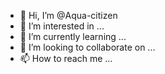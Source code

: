 - 👋 Hi, I’m @Aqua-citizen
- 👀 I’m interested in ...
- 🌱 I’m currently learning ...
- 💞️ I’m looking to collaborate on ...
- 📫 How to reach me ...

<!---
Aqua-citizen/Aqua-citizen is a ✨ special ✨ repository because its `README.md` (this file) appears on your GitHub profile.
You can click the Preview link to take a look at your changes.
--->
